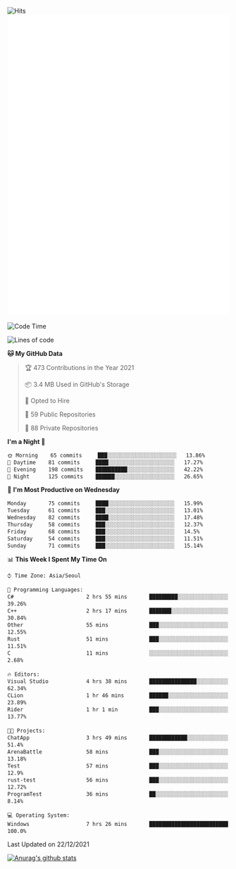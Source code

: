 ![Hits](https://hits.seeyoufarm.com/api/count/incr/badge.svg?url=https%3A%2F%2Fgithub.com%2Fkokose1234&count_bg=%2379C83D&title_bg=%23555555&icon=apple.svg&icon_color=%23E7E7E7&title=hits&edge_flat=false)
<br/>
![Metrics](https://github.com/kokose1234/kokose1234/blob/main/github-metrics.svg)

<!--START_SECTION:waka-->
![Code Time](http://img.shields.io/badge/Code%20Time-348%20hrs%2039%20mins-blue)

![Lines of code](https://img.shields.io/badge/From%20Hello%20World%20I%27ve%20Written-8%20Million%20lines%20of%20code-blue)

**🐱 My GitHub Data** 

> 🏆 473 Contributions in the Year 2021
 > 
> 📦 3.4 MB Used in GitHub's Storage 
 > 
> 💼 Opted to Hire
 > 
> 📜 59 Public Repositories 
 > 
> 🔑 88 Private Repositories  
 > 
**I'm a Night 🦉** 

```text
🌞 Morning    65 commits     ███░░░░░░░░░░░░░░░░░░░░░░   13.86% 
🌆 Daytime    81 commits     ████░░░░░░░░░░░░░░░░░░░░░   17.27% 
🌃 Evening    198 commits    ██████████░░░░░░░░░░░░░░░   42.22% 
🌙 Night      125 commits    ██████░░░░░░░░░░░░░░░░░░░   26.65%

```
📅 **I'm Most Productive on Wednesday** 

```text
Monday       75 commits     ████░░░░░░░░░░░░░░░░░░░░░   15.99% 
Tuesday      61 commits     ███░░░░░░░░░░░░░░░░░░░░░░   13.01% 
Wednesday    82 commits     ████░░░░░░░░░░░░░░░░░░░░░   17.48% 
Thursday     58 commits     ███░░░░░░░░░░░░░░░░░░░░░░   12.37% 
Friday       68 commits     ███░░░░░░░░░░░░░░░░░░░░░░   14.5% 
Saturday     54 commits     ███░░░░░░░░░░░░░░░░░░░░░░   11.51% 
Sunday       71 commits     ███░░░░░░░░░░░░░░░░░░░░░░   15.14%

```


📊 **This Week I Spent My Time On** 

```text
⌚︎ Time Zone: Asia/Seoul

💬 Programming Languages: 
C#                       2 hrs 55 mins       █████████░░░░░░░░░░░░░░░░   39.26% 
C++                      2 hrs 17 mins       ███████░░░░░░░░░░░░░░░░░░   30.84% 
Other                    55 mins             ███░░░░░░░░░░░░░░░░░░░░░░   12.55% 
Rust                     51 mins             ███░░░░░░░░░░░░░░░░░░░░░░   11.51% 
C                        11 mins             ░░░░░░░░░░░░░░░░░░░░░░░░░   2.68%

🔥 Editors: 
Visual Studio            4 hrs 38 mins       ███████████████░░░░░░░░░░   62.34% 
CLion                    1 hr 46 mins        ██████░░░░░░░░░░░░░░░░░░░   23.89% 
Rider                    1 hr 1 min          ███░░░░░░░░░░░░░░░░░░░░░░   13.77%

🐱‍💻 Projects: 
ChatApp                  3 hrs 49 mins       ████████████░░░░░░░░░░░░░   51.4% 
ArenaBattle              58 mins             ███░░░░░░░░░░░░░░░░░░░░░░   13.18% 
Test                     57 mins             ███░░░░░░░░░░░░░░░░░░░░░░   12.9% 
rust-test                56 mins             ███░░░░░░░░░░░░░░░░░░░░░░   12.72% 
ProgramTest              36 mins             ██░░░░░░░░░░░░░░░░░░░░░░░   8.14%

💻 Operating System: 
Windows                  7 hrs 26 mins       █████████████████████████   100.0%

```


 Last Updated on 22/12/2021
<!--END_SECTION:waka-->

[![Anurag's github stats](https://github-readme-stats.vercel.app/api?username=kokose1234&theme=dracula)](https://github.com/anuraghazra/github-readme-stats)



	
